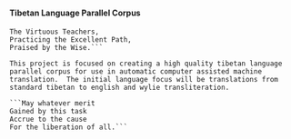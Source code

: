 #### Tibetan Language Parallel Corpus

```I pay homage to my Spiritual Heroes: 
The Virtuous Teachers,
Practicing the Excellent Path,
Praised by the Wise.```

This project is focused on creating a high quality tibetan language parallel corpus for use in automatic computer assisted machine translation.  The initial language focus will be translations from standard tibetan to english and wylie transliteration.

```May whatever merit 
Gained by this task 
Accrue to the cause
For the liberation of all.```

